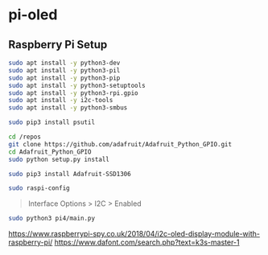 # pi-oled


## Raspberry Pi Setup

```bash
sudo apt install -y python3-dev
sudo apt install -y python3-pil
sudo apt install -y python3-pip
sudo apt install -y python3-setuptools
sudo apt install -y python3-rpi.gpio
sudo apt install -y i2c-tools
sudo apt install -y python3-smbus
```

```bash
sudo pip3 install psutil
```

```bash
cd /repos
git clone https://github.com/adafruit/Adafruit_Python_GPIO.git
cd Adafruit_Python_GPIO
sudo python setup.py install
```

```bash
sudo pip3 install Adafruit-SSD1306
```

```bash
sudo raspi-config
```
> Interface Options > I2C > Enabled

```bash
sudo python3 pi4/main.py
```

https://www.raspberrypi-spy.co.uk/2018/04/i2c-oled-display-module-with-raspberry-pi/
https://www.dafont.com/search.php?text=k3s-master-1
